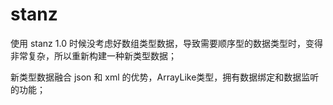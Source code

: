 # stanz

使用 stanz 1.0 时候没考虑好数组类型数据，导致需要顺序型的数据类型时，变得非常复杂，所以重新构建一种新类型数据；

新类型数据融合 json 和 xml 的优势，ArrayLike类型，拥有数据绑定和数据监听的功能；